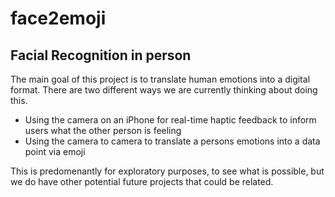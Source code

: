 # face2emoji
Facial Recognition in person
--------------
The main goal of this project is to translate human emotions into a digital format. There are two different ways we are currently thinking about doing this.

* Using the camera on an iPhone for real-time haptic feedback to inform users what the other person is feeling
* Using the camera to camera to translate a persons emotions into a data point via emoji

This is predomenantly for exploratory purposes, to see what is possible, but we do have other potential future projects that could be related.
